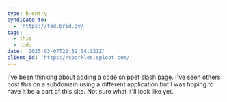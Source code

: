 ```yaml
---
type: h-entry
syndicate-to:
  - 'https://fed.brid.gy/'
tags:
  - this
  - todo
date: '2025-03-07T22:52:04.121Z'
client_id: 'https://sparkles.sploot.com/'
---
```

I've been thinking about adding a code snippet [slash page](/slashes). I've seen others host this on a subdomain using a different application but I was hoping to have it be a part of this site. Not sure what it'll look like yet.
